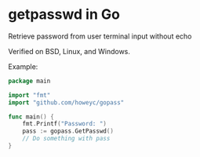 # getpasswd in Go

Retrieve password from user terminal input without echo

Verified on BSD, Linux, and Windows.

Example:
```go
package main

import "fmt"
import "github.com/howeyc/gopass"

func main() {
	fmt.Printf("Password: ")
	pass := gopass.GetPasswd()
    // Do something with pass
}
```
